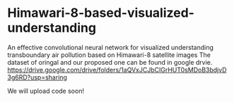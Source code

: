 # Himawari-8-based-visualized-understanding
An effective convolutional neural network for visualized understanding transboundary air pollution based on Himawari-8 satellite images
The dataset of oringal and our proposed one can be found in google drvie. 
https://drive.google.com/drive/folders/1aQVxJCJbCIGrHUT0sMDoB3bdjvD3g6RD?usp=sharing

We will upload code soon!
